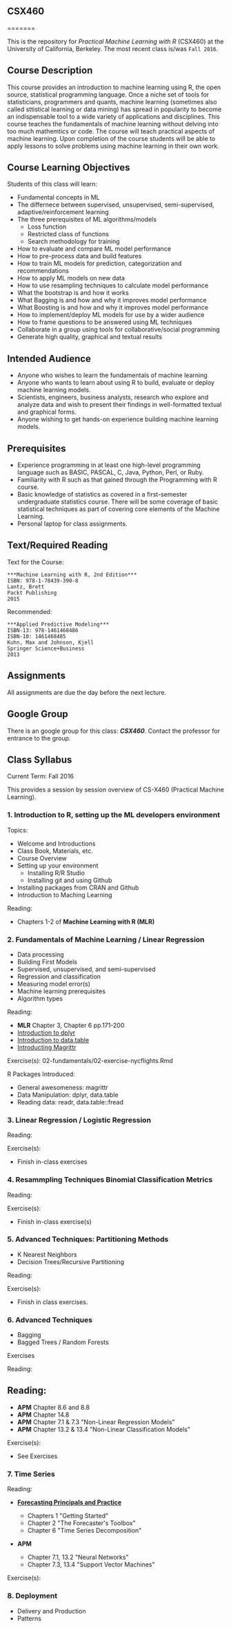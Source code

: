 ## CSX460 

=======

This is the repository for *Practical Machine Learning with R* (CSX460) at the University of California, Berkeley. The most recent class is/was `Fall 2016`. 

## Course Description

This course provides an introduction to machine learning using R, the open source, statistical programming language. Once a niche set of tools for statisticians, programmers and quants, machine learning (sometimes also called sttistical learning or data mining) has spread in popularity to become an indispensable tool to a wide variety of applications and disciplines. This course teaches the fundamentals of machine learning without delving into too much mathemtics or code.  The course will teach practical aspects of machine learning. Upon completion of the course students will be able to apply lessons to solve problems using machine learning in their own work.
 

## Course Learning Objectives

Students of this class will learn:

- Fundamental concepts in ML
- The differnece between supervised, unsupervised, semi-supervised, adaptive/reinforcement learning
- The three prerequisites of ML algorithms/models
  - Loss function
  - Restricted class of functions
  - Search methodology for training
- How to evaluate and compare ML model performance
- How to pre-process data and build features
- How to train ML models for prediction, categorization and recommendations
- How to apply ML models on new data
- How to use resampling techniques to calculate model performance
- What the bootstrap is and how it works
- What Bagging is and how and why it improves model performance
- What Boosting is and how and why it improves model performance 
- How to implement/deploy ML models for use by a wider audience
- How to frame questions to be answered using ML techniques
- Collaborate in a group using tools for collaborative/social programming
- Generate high quality, graphical and textual results 



## Intended Audience

- Anyone who wishes to learn the fundamentals of machine learning 
- Anyone who wants to learn about using R to build, evaluate or deploy machine learning models.
- Scientists, engineers, business analysts, research who explore and analyze data and wish to present their findings in well-formatted textual and graphical forms.
- Anyone wishing to get hands-on experience building machine learning models.


## Prerequisites

- Experience programming in at least one high-level programming language such as BASIC, PASCAL, C, Java, Python, Perl, or Ruby. 
- Familiarity with R such as that gained through the Programming with R course.
- Basic knowledge of statistics as covered in a first-semester undergraduate statistics course. There will be some coverage of basic statistical techniques as part of covering core elements of the Machine Learning.
- Personal laptop for class assignments.


## Text/Required Reading

Text for the Course:

    ***Machine Learning with R, 2nd Edition***
    ISBN: 978-1-78439-390-8
    Lantz, Brett
    Packt Publishing 
    2015
     
Recommended:

    ***Applied Predictive Modeling***
    ISBN-13: 978-1461468486
    ISBN-10: 1461468485
    Kuhn, Max and Johnson, Kjell
    Springer Science+Business
    2013
    

## Assignments 

All assignments are due the day before the next lecture.


## Google Group

There is an google group for this class: ***CSX460***.  Contact the professor for entrance to the group.


## Class Syllabus 

Current Term: Fall 2016

This provides a session by session overview of CS-X460 (Practical Machine Learning).  

### 1. Introduction to R, setting up the ML developers environment

Topics: 
 - Welcome and Introductions
 - Class Book, Materials, etc.
 - Course Overview
 - Setting up your environment
   - Installing R/R Studio
   - Installing git and using Github
 - Installing packages from CRAN and Github  
 - Introduction to Maching Learning 


Reading:
 - Chapters 1-2 of **Machine Learning with R (MLR)**
  

### 2. Fundamentals of Machine Learning / Linear Regression

 - Data processing 
 - Building First Models
 - Supervised, unsupervised, and semi-supervised 
 - Regression and classification
 - Measuring model error(s)
 - Machine learning prerequisites
 - Algorithm types 

Reading:

 - **MLR** Chapter 3, Chapter 6 pp.171-200
 - [Introduction to dplyr](https://cran.r-project.org/web/packages/dplyr/vignettes/introduction.html)
 - [Introduction to data.table](https://cran.r-project.org/web/packages/data.table/vignettes/datatable-intro.pdf)
 - [Introducting Magrittr](https://cran.r-project.org/web/packages/magrittr/vignettes/magrittr.html)

Exercise(s):
  02-fundamentals/02-exercise-nycflights.Rmd


R Packages Introduced:
 - General awesomeness: magrittr
 - Data Manipulation: dplyr, data.table
 - Reading data: readr, data.table::fread



### 3. Linear Regression / Logistic Regression

Reading:

Exercise(s):
 - Finish in-class exercises


### 4. Resammpling Techniques Binomial Classification Metrics 

Reading:

Exercise(s):
 - Finish in-class exercise(s)


### 5. Advanced Techniques: Partitioning Methods

 - K Nearest Neighbors
 - Decision Trees/Recursive Partitioning

Reading:

Exercise(s):
 - Finish in class exercises.


### 6.	Advanced Techniques

 - Bagging
 - Bagged Trees / Random Forests 

Exercises

Reading:

## Reading:
- **APM** Chapter 8.6 and 8.8 
- **APM** Chapter 14.8 
- **APM** Chapter 7.1 & 7.3 "Non-Linear Regression Models"
- **APM** Chapter 13.2 & 13.4 "Non-Linear Classification Models"

Exercise(s):
- See Exercises

### 7.	Time Series

Reading:

- [**Forecasting Principals and Practice**](https://www.otexts.org/fpp) 
  - Chapters 1 "Getting Started"
  - Chapter 2 "The Forecaster's Toolbox"
  - Chapter 6 "Time Series Decomposition"

- **APM**
  - Chapter 7.1, 13.2 "Neural Networks"
  - Chapter 7.3, 13.4 "Support Vector Machines"


Exercise(s):


### 8.	Deployment 

- Delivery and Production
- Patterns


